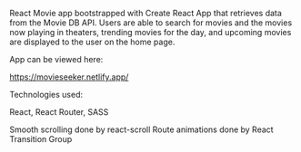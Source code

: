 React Movie app bootstrapped with Create React App that retrieves data from the Movie DB API. Users are able to search for movies and the movies now playing in theaters, trending movies for the day, and upcoming movies are displayed to the user on the home page.

App can be viewed here:

https://movieseeker.netlify.app/

Technologies used:

React,
React Router,
SASS

Smooth scrolling done by react-scroll
Route animations done by React Transition Group
